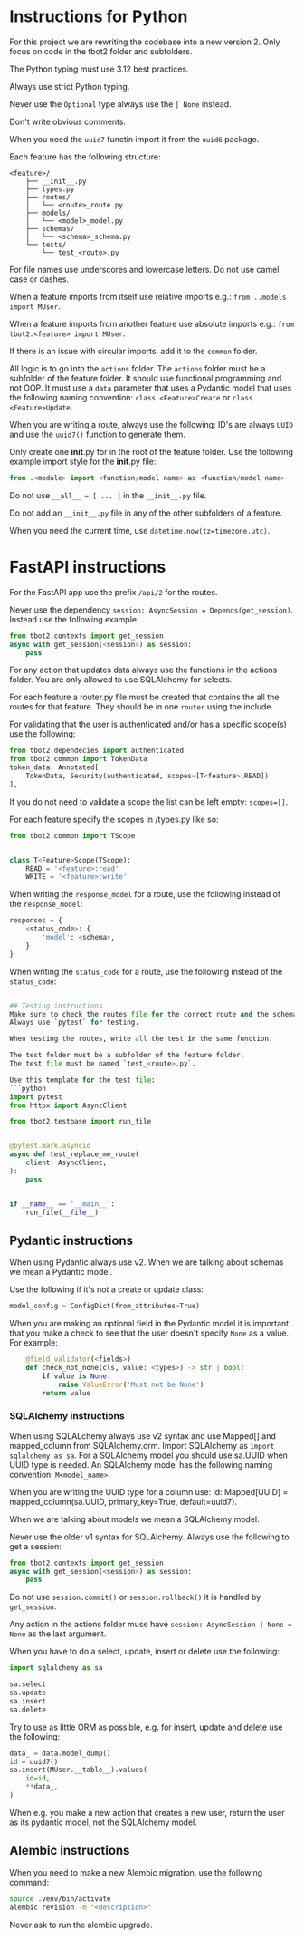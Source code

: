 # Instructions for Python
For this project we are rewriting the codebase into a new version 2. Only focus on code in the tbot2 folder and subfolders.

The Python typing must use 3.12 best practices.

Always use strict Python typing.

Never use the `Optional` type always use the `| None` instead.

Don't write obvious comments.

When you need the `uuid7` functin import it from the `uuid6` package.

Each feature has the following structure:
```
<feature>/
    ├── __init__.py
    ├── types.py
    ├── routes/
    │   └── <route>_route.py
    ├── models/
    │   └── <model>_model.py
    ├── schemas/
    │   └── <schema>_schema.py
    └── tests/
        └── test_<route>.py
```

For file names use underscores and lowercase letters. Do not use camel case or dashes.

When a feature imports from itself use relative imports e.g.: `from ..models import MUser`.

When a feature imports from another feature use absolute imports e.g.: `from tbot2.<feature> import MUser`.

If there is an issue with circular imports, add it to the `common` folder.

All logic is to go into the `actions` folder.
The `actions` folder must be a subfolder of the feature folder.
It should use functional programming and not OOP.
It must use a `data` parameter that uses a Pydantic model that uses the following naming convention: `class <Feature>Create` or `class <Feature>Update`.

When you are writing a route, always use the following:
ID's are always `UUID` and use the `uuid7()` function to generate them.

Only create one __init__.py for in the root of the feature folder.
Use the following example import style for the __init__.py file:
```python
from .<module> import <function/model name> as <function/model name>
```

Do not use `__all__ = [ ... ]` in the `__init__.py` file.

Do not add an `__init__.py` file in any of the other subfolders of a feature.


When you need the current time, use `datetime.now(tz=timezone.utc)`.


# FastAPI instructions
For the FastAPI app use the prefix `/api/2` for the routes.

Never use the dependency `session: AsyncSession = Depends(get_session)`. 
Instead use the following example:
```python
from tbot2.contexts import get_session
async with get_session(<session>) as session:
    pass
```

For any action that updates data always use the functions in the actions folder.
You are only allowed to use SQLAlchemy for selects.

For each feature a router.py file must be created that contains the all the routes for that feature.
They should be in one `router` using the include.

For validating that the user is authenticated and/or has a specific scope(s) use the following:
```python
from tbot2.dependecies import authenticated
from tbot2.common import TokenData
token_data: Annotated[
    TokenData, Security(authenticated, scopes=[T<feature>.READ])
],
```
If you do not need to validate a scope the list can be left empty: `scopes=[]`.

For each feature specify the scopes in <feature>/types.py like so:
```python
from tbot2.common import TScope


class T<Feature>Scope(TScope):
    READ = '<feature>:read'
    WRITE = '<feature>:write'
```


When writing the `response_model` for a route, use the following instead of the `response_model`:
```python
responses = {
    <status_code>: {
        'model': <schema>,
    }
}
```

When writing the `status_code` for a route, use the following instead of the `status_code`:
```python

## Testing instructions
Make sure to check the routes file for the correct route and the schema.
Always use `pytest` for testing.

When testing the routes, write all the test in the same function.

The test folder must be a subfolder of the feature folder.
The test file must be named `test_<route>.py`.

Use this template for the test file:
```python
import pytest
from httpx import AsyncClient

from tbot2.testbase import run_file


@pytest.mark.asyncio
async def test_replace_me_route(
    client: AsyncClient,
):
    pass


if __name__ == '__main__':
    run_file(__file__)
```

## Pydantic instructions
When using Pydantic always use v2.
When we are talking about schemas we mean a Pydantic model.

Use the following if it's not a create or update class:
```python
model_config = ConfigDict(from_attributes=True)
```

When you are making an optional field in the Pydantic model it is important that you make a check to see that the user doesn't specify `None` as a value.
For example:
```python
    @field_validator(<fields>)
    def check_not_none(cls, value: <types>) -> str | bool:
        if value is None:
            raise ValueError('Must not be None')
        return value
```

### SQLAlchemy instructions

When using SQLALchemy always use v2 syntax and use Mapped[<type>] and mapped_column from SQLAlchemy.orm.
Import SQLAlchemy as `import sqlalchemy as sa`. For a SQLAlchemy model you should use sa.UUID when UUID type is needed.
An SQLAlchemy model has the following naming convention: `M<model_name>`.

When you are writing the UUID type for a column use: id: Mapped[UUID] = mapped_column(sa.UUID, primary_key=True, default=uuid7).

When we are talking about models we mean a SQLAlchemy model.

Never use the older v1 syntax for SQLAlchemy.
Always use the following to get a session:

```python
from tbot2.contexts import get_session
async with get_session(<session>) as session:
    pass
```

Do not use `session.commit()` or `session.rollback()` it is handled by `get_session`.

Any action in the actions folder muse have `session: AsyncSession | None = None` as the last argument.

When you have to do a select, update, insert or delete use the following:
```python
import sqlalchemy as sa

sa.select
sa.update
sa.insert
sa.delete
```

Try to use as little ORM as possible, e.g. for insert, update and delete use the following:
```python
data_ = data.model_dump()
id = uuid7()
sa.insert(MUser.__table__).values(
    id=id,
    **data_,
)
```

When e.g. you make a new action that creates a new user, return the user as its pydantic model, not the SQLAlchemy model.


## Alembic instructions

When you need to make a new Alembic migration, use the following command:
```bash
source .venv/bin/activate
alembic revision -m "<description>"
```

Never ask to run the alembic upgrade.
